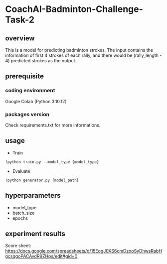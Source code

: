 # CoachAI-Badminton-Challenge-Task-2

## overview
This is a model for predicting badminton strokes. The input contains the information of first 4 strokes of each rally, and there would be (rally_length - 4) predicted strokes as the output.

## prerequisite

### coding environment
Google Colab (Python 3.10.12)
### packages version
Check requirements.txt for more informations.


## usage
- Train
```
!python train.py --model_type {model_type}
```
* Evaluate
```
!python generator.py {model_path}
```
## hyperparameters
- model_type
- batch_size
- epochs

## experiment results
Score sheet: 
https://docs.google.com/spreadsheets/d/15EogJ0XS6cmDzooSyDhwsRabHgcsqgoPACAvdR9ZHps/edit#gid=0
